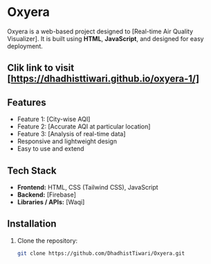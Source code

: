 # Oxyera

Oxyera is a web-based project designed to [Real-time Air Quality Visualizer]. It is built using **HTML**, **JavaScript**, and designed for easy deployment.
## Clik link to visit [https://dhadhisttiwari.github.io/oxyera-1/]
## Features

- Feature 1: [City-wise AQI]
- Feature 2: [Accurate AQI at particular location]
- Feature 3: [Analysis of real-time data]
- Responsive and lightweight design
- Easy to use and extend

## Tech Stack

- **Frontend:** HTML, CSS (Tailwind CSS), JavaScript
- **Backend:** [Firebase]
- **Libraries / APIs:** [Waqi]

## Installation

1. Clone the repository:
   ```bash
   git clone https://github.com/DhadhistTiwari/Oxyera.git
